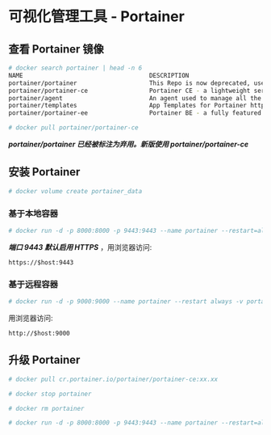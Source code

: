 # 可视化管理工具 - Portainer

## 查看 Portainer 镜像

```bash
# docker search portainer | head -n 6
NAME                                   DESCRIPTION                                     STARS     OFFICIAL   AUTOMATED
portainer/portainer                    This Repo is now deprecated, use portainer/p…   2213                 
portainer/portainer-ce                 Portainer CE - a lightweight service deliver…   1148                 
portainer/agent                        An agent used to manage all the resources in…   150                  
portainer/templates                    App Templates for Portainer http://portainer…   25                   
portainer/portainer-ee                 Portainer BE - a fully featured service deli…   20

# docker pull portainer/portainer-ce
```

***portainer/portainer 已经被标注为弃用。新版使用 portainer/portainer-ce***

## 安装 Portainer

```bash
# docker volume create portainer_data
```

### 基于本地容器

```bash
# docker run -d -p 8000:8000 -p 9443:9443 --name portainer --restart=always -v /var/run/docker.sock:/var/run/docker.sock -v portainer_data:/data portainer/portainer-ce
```

***端口 9443 默认启用 HTTPS*** ，用浏览器访问:

```
https://$host:9443
```

### 基于远程容器

```bash
# docker run -d -p 9000:9000 --name portainer --restart always -v portainer_data:/data portainer/portainer-ce -H tcp://<REMOTE_HOST>:<REMOTE_PORT>
```

用浏览器访问:

```
http://$host:9000
```

## 升级 Portainer

```bash
# docker pull cr.portainer.io/portainer/portainer-ce:xx.xx

# docker stop portainer

# docker rm portainer

# docker run -d -p 8000:8000 -p 9443:9443 --name portainer --restart=always -v /var/run/docker.sock:/var/run/docker.sock -v portainer_data:/data portainer/portainer-ce:xx.xx
```
